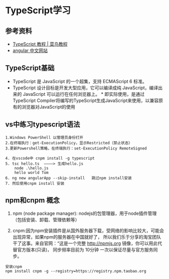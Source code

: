 # TypeScript学习

## 参考资料

* [TypeScript 教程 | 菜鸟教程](https://www.runoob.com/typescript/ts-tutorial.html)
* [angular 中文网站](https://angular.cn/)

## TypeScript基础 

* TypeScript 是 JavaScript 的一个超集，支持 ECMAScript 6 标准。
* TypeScript 设计目标是开发大型应用，它可以编译成纯 JavaScript，编译出来的 JavaScript 可以运行在任何浏览器上。
      * 即实际使用，是通过TypeScript Compiler将编写的TypeScript生成JavaScript来使用，以兼容原有的浏览器对JavaScript的使用

## vs中练习typescript语法

```
1.Windows PowerShell 以管理员身份打开
2.在终端执行：get-ExecutionPolicy，显示Restricted（禁止状态）
3.更新Powershell策略，在终端执行：set-ExecutionPolicy RemoteSigned

4. 在vscode中 cnpm install -g typescript
5. tsc hello.ts  ————> 生成hello.js
	node .\hello.js
	hello world Tom
6. ng new angularApp --skip-install   跳过npm install安装
7. 然后使用cnpm install 安装
```

## npm和cnpm 概念

1. npm (node package manager): nodejs的包管理器，用于node插件管理（包括安装、卸载、管理依赖等）

2. cnpm:因为npm安装插件是从国外服务器下载，受网络的影响比较大，可能会出现异常，如果npm的服务器在中国就好了，
所以我们乐于分享的淘宝团队干了这事。来自官网：“这是一个完整 http://npmjs.org 镜像，你可以用此代替官方版本(只读)，
同步频率目前为 10分钟 一次以保证尽量与官方服务同步。

```
安装cnpm
npm install cnpm -g --registry=https://registry.npm.taobao.org
```

